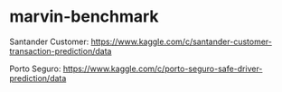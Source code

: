 # marvin-benchmark

Santander Customer: https://www.kaggle.com/c/santander-customer-transaction-prediction/data

Porto Seguro: https://www.kaggle.com/c/porto-seguro-safe-driver-prediction/data
